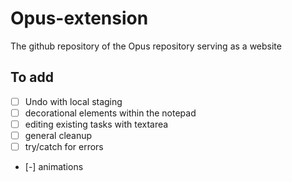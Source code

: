 # Opus-extension
The github repository of the Opus repository serving as a website

## To add
 - [ ] Undo with local staging
 - [ ] decorational elements within the notepad
 - [ ] editing existing tasks with textarea
 - [ ] general cleanup
 - [ ] try/catch for errors
 - [-] animations